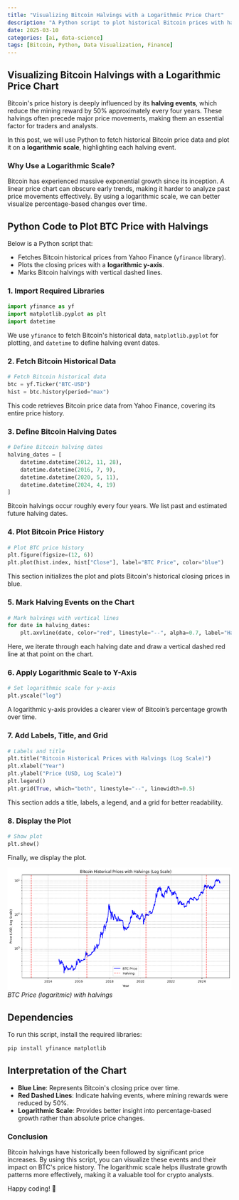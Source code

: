 ```yaml
---
title: "Visualizing Bitcoin Halvings with a Logarithmic Price Chart"
description: "A Python script to plot historical Bitcoin prices with halving events on a logarithmic scale."
date: 2025-03-10
categories: [ai, data-science]
tags: [Bitcoin, Python, Data Visualization, Finance]
---
```


## Visualizing Bitcoin Halvings with a Logarithmic Price Chart

Bitcoin's price history is deeply influenced by its **halving events**, which reduce the mining reward by 50% approximately every four years. These halvings often precede major price movements, making them an essential factor for traders and analysts. 

In this post, we will use Python to fetch historical Bitcoin price data and plot it on a **logarithmic scale**, highlighting each halving event.

### Why Use a Logarithmic Scale?

Bitcoin has experienced massive exponential growth since its inception. A linear price chart can obscure early trends, making it harder to analyze past price movements effectively. By using a logarithmic scale, we can better visualize percentage-based changes over time.

## Python Code to Plot BTC Price with Halvings

Below is a Python script that:
- Fetches Bitcoin historical prices from Yahoo Finance (`yfinance` library).
- Plots the closing prices with a **logarithmic y-axis**.
- Marks Bitcoin halvings with vertical dashed lines.

### 1. Import Required Libraries
```python
import yfinance as yf
import matplotlib.pyplot as plt
import datetime
```
We use `yfinance` to fetch Bitcoin's historical data, `matplotlib.pyplot` for plotting, and `datetime` to define halving event dates.

### 2. Fetch Bitcoin Historical Data
```python
# Fetch Bitcoin historical data
btc = yf.Ticker("BTC-USD")
hist = btc.history(period="max")
```
This code retrieves Bitcoin price data from Yahoo Finance, covering its entire price history.

### 3. Define Bitcoin Halving Dates
```python
# Define Bitcoin halving dates
halving_dates = [
    datetime.datetime(2012, 11, 28),
    datetime.datetime(2016, 7, 9),
    datetime.datetime(2020, 5, 11),
    datetime.datetime(2024, 4, 19) 
]
```
Bitcoin halvings occur roughly every four years. We list past and estimated future halving dates.

### 4. Plot Bitcoin Price History
```python
# Plot BTC price history
plt.figure(figsize=(12, 6))
plt.plot(hist.index, hist["Close"], label="BTC Price", color="blue")
```
This section initializes the plot and plots Bitcoin's historical closing prices in blue.

### 5. Mark Halving Events on the Chart
```python
# Mark halvings with vertical lines
for date in halving_dates:
    plt.axvline(date, color="red", linestyle="--", alpha=0.7, label="Halving" if date == halving_dates[0] else "")
```
Here, we iterate through each halving date and draw a vertical dashed red line at that point on the chart.

### 6. Apply Logarithmic Scale to Y-Axis
```python
# Set logarithmic scale for y-axis
plt.yscale("log")
```
A logarithmic y-axis provides a clearer view of Bitcoin’s percentage growth over time.

### 7. Add Labels, Title, and Grid
```python
# Labels and title
plt.title("Bitcoin Historical Prices with Halvings (Log Scale)")
plt.xlabel("Year")
plt.ylabel("Price (USD, Log Scale)")
plt.legend()
plt.grid(True, which="both", linestyle="--", linewidth=0.5)
```
This section adds a title, labels, a legend, and a grid for better readability.

### 8. Display the Plot
```python
# Show plot
plt.show()
```
Finally, we display the plot.

![BTCUSD price with halvings](/images/btc_price_with_halvings.png)
*BTC Price (logaritmic) with halvings*

## Dependencies
To run this script, install the required libraries:
```bash
pip install yfinance matplotlib
```

## Interpretation of the Chart

- **Blue Line**: Represents Bitcoin's closing price over time.
- **Red Dashed Lines**: Indicate halving events, where mining rewards were reduced by 50%.
- **Logarithmic Scale**: Provides better insight into percentage-based growth rather than absolute price changes.

### Conclusion
Bitcoin halvings have historically been followed by significant price increases. By using this script, you can visualize these events and their impact on BTC's price history. The logarithmic scale helps illustrate growth patterns more effectively, making it a valuable tool for crypto analysts.

Happy coding! 🚀
